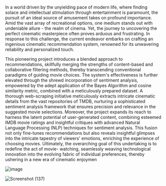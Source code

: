 In a world driven by the unyielding pace of modern life, where finding solace and intellectual stimulation through entertainment is paramount, the pursuit of an ideal source of amusement takes on profound importance. Amid the vast array of recreational options, one medium stands out with undeniable allure - the realm of cinema. Yet, the journey to uncovering the perfect cinematic masterpiece often proves arduous and frustrating. In response to this challenge, the current endeavor embarks on crafting an ingenious cinematic recommendation system, renowned for its unwavering reliability and personalized touch.

This pioneering project introduces a blended approach to recommendations, skillfully merging the strengths of content-based and collaborative filtering methods, thereby transcending conventional paradigms of guiding movie choices. The system's effectiveness is further elevated through the shrewd incorporation of sentiment analysis, empowered by the adept application of the Bayes Algorithm and cosine similarity metric, combined with a meticulously prepared dataset. A thorough web-scraping initiative meticulously extracts intricate cinematic details from the vast repositories of TMDB, nurturing a sophisticated sentiment analysis framework that ensures precision and relevance in the suggested movie selections. Moreover, the project expands its reach to harness the latent potential of user-generated content, combining esteemed IMDB movie ratings and insightful critiques with advanced Natural Language Processing (NLP) techniques for sentiment analysis. This fusion not only fine-tunes recommendations but also reveals insightful glimpses into the intricate tapestry of viewers' emotions, enriching the experience of choosing movies. Ultimately, the overarching goal of this undertaking is to redefine the act of movie- watching, seamlessly weaving technological innovation into the evolving fabric of individual preferences, thereby ushering in a new era of cinematic enjoymen


![image](https://github.com/chanduchandran998/Movie-Recommendation_System/assets/47351632/9ebb2eee-c96f-44d8-9c02-81afd837c5be)

![Screenshot (137)](https://github.com/chanduchandran998/Movie-Recommendation_System/assets/47351632/f7643d26-106f-4d44-9d68-f1b54e5c3836)




